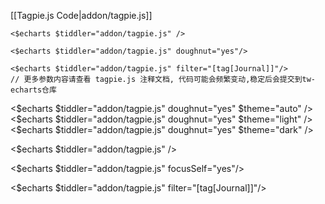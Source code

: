 [[Tagpie.js Code|addon/tagpie.js]]

```wikitex
<$echarts $tiddler="addon/tagpie.js" />

<$echarts $tiddler="addon/tagpie.js" doughnut="yes"/>

<$echarts $tiddler="addon/tagpie.js" filter="[tag[Journal]]"/>
// 更多参数内容请查看 tagpie.js 注释文档, 代码可能会频繁变动,稳定后会提交到tw-echarts仓库
```

<$echarts $tiddler="addon/tagpie.js" doughnut="yes" $theme="auto" />
<$echarts $tiddler="addon/tagpie.js" doughnut="yes" $theme="light" />
<$echarts $tiddler="addon/tagpie.js" doughnut="yes" $theme="dark" />

<$echarts $tiddler="addon/tagpie.js" />

<$echarts $tiddler="addon/tagpie.js" focusSelf="yes"/>


<$echarts $tiddler="addon/tagpie.js" filter="[tag[Journal]]"/>